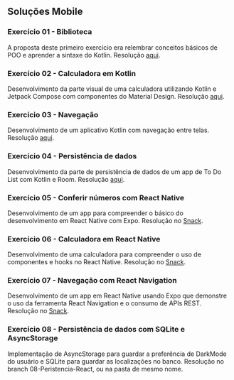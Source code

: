 ## Soluções Mobile

### Exercício 01 - Biblioteca
A proposta deste primeiro exercício era relembrar conceitos básicos de POO e aprender a sintaxe do Kotlin. Resolução [aqui](https://pl.kotl.in/AZycT6l4f).

### Exercício 02 - Calculadora em Kotlin
Desenvolvimento da parte visual de uma calculadora utilizando Kotlin e Jetpack Compose com componentes do Material Design. Resolução [aqui](https://github.com/ardnaile/solucoes-mobile/tree/main/02-calculadora).

### Exercício 03 - Navegação
Desenvolvimento de um aplicativo Kotlin com navegação entre telas. Resolução [aqui](https://github.com/ardnaile/solucoes-mobile/tree/main/03-navega%C3%A7%C3%A3o).

### Exercício 04 - Persistência de dados
Desenvolvimento da parte de persistência de dados de um app de To Do List com Kotlin e Room. Resolução [aqui](https://github.com/ardnaile/solucoes-mobile/tree/main/04-persistencia-de-dados).

### Exercício 05 - Conferir números com React Native
Desenvolvimento de um app para compreender o básico do desenvolvimento em React Native com Expo. Resolução no [Snack](https://snack.expo.dev/@ardnaile/05conferirnumerosreact).

### Exercício 06 - Calculadora em React Native
Desenvolvimento de uma calculadora para compreender o uso de componentes e hooks no React Native. Resolução no [Snack](https://snack.expo.dev/@ardnaile/06calculadorareact).

### Exercício 07 - Navegação com React Navigation
Desenvolvimento de um app em React Native usando Expo que demonstre o uso da ferramenta React Navigation e o consumo de APIs REST. Resolução no [Snack](https://snack.expo.dev/@ardnaile/07navigationreact).

### Exercício 08 - Persistência de dados com SQLite e AsyncStorage
Implementação de AsyncStorage para guardar a preferência de DarkMode do usuário e SQLite para guardar as localizações no banco. Resolução no branch 08-Peristencia-React, ou na pasta de mesmo nome.
